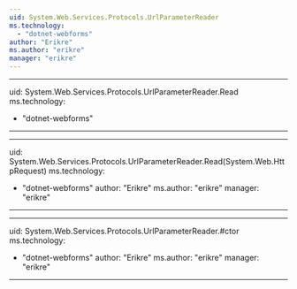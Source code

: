 ```yaml
---
uid: System.Web.Services.Protocols.UrlParameterReader
ms.technology: 
  - "dotnet-webforms"
author: "Erikre"
ms.author: "erikre"
manager: "erikre"
---
```


---
uid: System.Web.Services.Protocols.UrlParameterReader.Read
ms.technology: 
  - "dotnet-webforms"
---

---
uid: System.Web.Services.Protocols.UrlParameterReader.Read(System.Web.HttpRequest)
ms.technology: 
  - "dotnet-webforms"
author: "Erikre"
ms.author: "erikre"
manager: "erikre"
---

---
uid: System.Web.Services.Protocols.UrlParameterReader.#ctor
ms.technology: 
  - "dotnet-webforms"
author: "Erikre"
ms.author: "erikre"
manager: "erikre"
---
